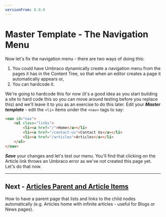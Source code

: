 ```yaml
---
versionFrom: 8.0.0
---
```

# Master Template - The Navigation Menu

Now let's fix the navigation menu - there are two ways of doing this: 

1. You could have Umbraco dynamically create a navigation menu from the pages it has in the Content Tree, so that when an editor creates a page it automatically appears or, 
2. You can hardcode it. 

We're going to hardcode this for now (it's a good idea as you start building a site to hard code this so you can move around testing before you replace this) and we'll leave it to you as an exercise to do this later. Edit your **_Master template_** - edit the `<li>` items under the `<nav>` tags to say:

```html
<nav id="nav">
    <ul class="links">
        <li><a href="/">Home</a></li>
        <li><a href="/contact-us">Contact Us</a></li>
        <li><a href="/articles">Articles</a></li>
    </ul>
</nav>
```

**_Save_** your changes and let's test our menu. You'll find that clicking on the Article link throws an Umbraco error as we've not created this page yet. Let's do that now.

---
## Next - [Articles Parent and Article Items](../Articles-Parent-and-Article-Items/index-v8.md)
How to have a parent page that lists and links to the child nodes automatically (e.g. Articles home with infinite articles - useful for Blogs or News pages). 
